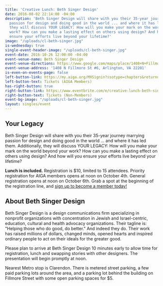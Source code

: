 ```yaml
---
title: 'Creative Lunch: Beth Singer Design'
date: 2016-08-02 22:14:00 -04:00
description: 'Beth Singer Design will share with you their 35-year journey marrying
  passion for design and doing good in the world ... and where it has led them. Additionally,
  they will discuss YOUR LEGACY: How will you make your mark on the world beyond your
  work? How can you make a lasting effect on others using design? And how will you
  ensure your efforts live beyond your lifetime?'
image: "/uploads/cl-beth-singer.jpg"
is-wednesday: true
single-event-header-image: "/uploads/cl-beth-singer.jpg"
event-date: 2016-10-26 12:00:00 -04:00
event-venue-name: Beth Singer Design
event-venue-directions: https://www.google.com/maps/place/1408+N+Fillmore+St+%236,+Arlington,+VA+22201/@38.888767,-77.0957165,17z/data=!3m1!4b1!4m5!3m4!1s0x89b7b686596414c7:0x9c59e0eb322f4b35!8m2!3d38.888767!4d-77.0935278
event-venue-address: '1408 N Fillmore St #6, Arlington, VA 22201'
is-even-on-events-page: false
left-button-link: https://my.aiga.org/MXSignin?ssotype=chapters&returnurl=http://dc.aiga.org/event/creative-lunch-beth-singer-design/
left-button-text: Tickets (AIGA Members)
has-right-button: true
right-button-link: https://www.eventbrite.com/e/creative-lunch-beth-singer-design-tickets-27961792474?ref=ebapi
right-button-text: Tickets (Non-Members)
event-bg-image: "/uploads/cl-beth-singer.jpg"
layout: singles/event
---
```


## Your Legacy

Beth Singer Design will share with you their 35-year journey marrying passion for design and doing good in the world ... and where it has led them. Additionally, they will discuss YOUR LEGACY: How will you make your mark on the world beyond your work? How can you make a lasting effect on others using design? And how will you ensure your efforts live beyond your lifetime?

**Lunch is included.** Registration is $10, limited to 15 attendees. Priority registration for AIGA members opens at noon on October 4th. General registration opens at noon on October 6th. Grab a spot at the beginning of the registration line, and [sign up to become a member today!](http://www.aiga.org/join)

## About Beth Singer Design

Beth Singer Design is a design communications firm specializing in nonprofit organizations with concentration in Jewish and Israel-centric, education, cultural and health advocacy organizations. Their tagline is: "Helping those who do good, do better." And indeed they do. Their work has raised millions of dollars, changed minds, opened hearts and inspired ordinary people to act on their ideals for the greater good.

Please plan to arrive at Beth Singer Design 10 minutes early to allow time for registration, lunch and swapping stories with other designers. The presentation will begin promptly at noon.

Nearest Metro stop is Clarendon. There is metered street parking, a few paid parking lots around the area, and a parking lot behind the building on Fillmore Street with some open parking spaces for $5.